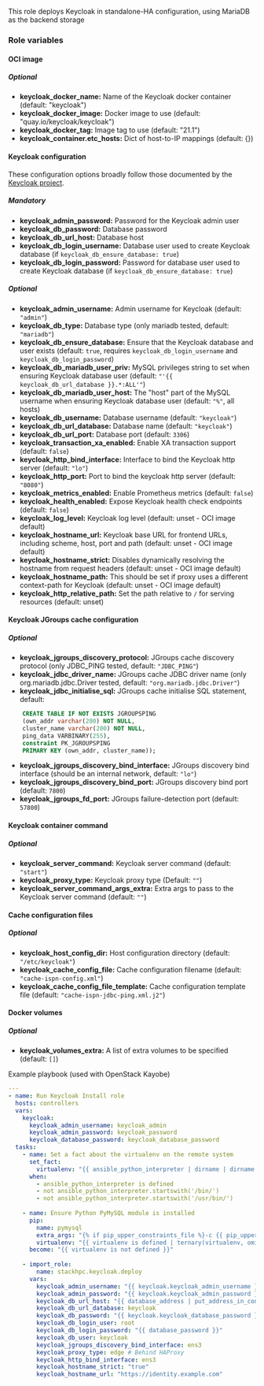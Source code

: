 This role deploys Keycloak in standalone-HA configuration, using MariaDB as the backend storage 

### Role variables

#### OCI image
##### Optional
* **keycloak_docker_name:** Name of the Keycloak docker container (default: "keycloak")
* **keycloak_docker_image:** Docker image to use (default: "quay.io/keycloak/keycloak")
* **keycloak_docker_tag:** Image tag to use (default: "21.1")
* **keycloak_container.etc_hosts:** Dict of host-to-IP mappings (default: {})
 
#### Keycloak configuration
These configuration options broadly follow those documented by the [Keycloak project](https://www.keycloak.org/server/all-config).
##### Mandatory
* **keycloak_admin_password:** Password for the Keycloak admin user
* **keycloak_db_password:** Database password
* **keycloak_db_url_host:** Database host
* **keycloak_db_login_username:** Database user used to create Keycloak database (if `keycloak_db_ensure_database: true`)
* **keycloak_db_login_password:** Password for database user used to create Keycloak database (if `keycloak_db_ensure_database: true`)

##### Optional
* **keycloak_admin_username:** Admin username for Keycloak (default: `"admin"`)
* **keycloak_db_type:** Database type (only mariadb tested, default: `"mariadb"`)
* **keycloak_db_ensure_database:** Ensure that the Keycloak database and user exists (default: `true`, requires
  `keycloak_db_login_username` and `keycloak_db_login_password`)
* **keycloak_db_mariadb_user_priv:** MySQL privileges string to set when ensuring Keycloak database user (default: `"'{{ keycloak_db_url_database }}.*:ALL'"`)
* **keycloak_db_mariadb_user_host:** The "host" part of the MySQL username when ensuring Keycloak database user
  (default: `"%"`, all hosts)
* **keycloak_db_username:** Database username (default: `"keycloak"`)
* **keycloak_db_url_database:** Database name (default: `"keycloak"`)
* **keycloak_db_url_port:** Database port (default: `3306`)
* **keycloak_transaction_xa_enabled:** Enable XA transaction support (default: `false`)
* **keycloak_http_bind_interface:** Interface to bind the Keycloak http server (default: `"lo"`)
* **keycloak_http_port:** Port to bind the keycloak http server (default: `"8080"`)
* **keycloak_metrics_enabled:** Enable Prometheus metrics (default: `false`)
* **keycloak_health_enabled:** Expose Keycloak health check endpoints (default: `false`)
* **keycloak_log_level:** Keycloak log level (default: unset - OCI image default)
* **keycloak_hostname_url:** Keycloak base URL for frontend URLs, including scheme, host, port and path (default: unset - OCI image default)
* **keycloak_hostname_strict:** Disables dynamically resolving the hostname from request headers (default: unset - OCI image default)
* **keycloak_hostname_path:** This should be set if proxy uses a different context-path for Keycloak (default: unset - OCI image default)
* **keycloak_http_relative_path:** Set the path relative to `/` for serving resources (default: unset)


#### Keycloak JGroups cache configuration
##### Optional
* **keycloak_jgroups_discovery_protocol:** JGroups cache discovery protocol (only JDBC_PING tested, default: `"JDBC_PING"`)
* **keycloak_jdbc_driver_name:** JGroups cache JDBC driver name (only org.mariadb.jdbc.Driver tested, default: `"org.mariadb.jdbc.Driver"`)
* **keycloak_jdbc_initialise_sql:** JGroups cache initialise SQL statement, default: 
```SQL
    CREATE TABLE IF NOT EXISTS JGROUPSPING 
    (own_addr varchar(200) NOT NULL, 
    cluster_name varchar(200) NOT NULL, 
    ping_data VARBINARY(255), 
    constraint PK_JGROUPSPING 
    PRIMARY KEY (own_addr, cluster_name));
```
* **keycloak_jgroups_discovery_bind_interface:** JGroups discovery bind interface (should be an internal network,
  default: `"lo"`)
* **keycloak_jgroups_discovery_bind_port:** JGroups discovery bind port (default: `7800`)
* **keycloak_jgroups_fd_port:** JGroups failure-detection port (default: `57800`)

#### Keycloak container command
##### Optional
* **keycloak_server_command:** Keycloak server command (default: `"start"`)
* **keycloak_proxy_type:** Keycloak proxy type (Default: `""`)
* **keycloak_server_command_args_extra:** Extra args to pass to the Keycloak server command (default: `""`)

#### Cache configuration files
##### Optional
* **keycloak_host_config_dir:** Host configuration directory (default: `"/etc/keycloak"`)
* **keycloak_cache_config_file:** Cache configuration filename (default: `"cache-ispn-config.xml"`)
* **keycloak_cache_config_file_template:** Cache configuration template file (default: `"cache-ispn-jdbc-ping.xml.j2"`)

#### Docker volumes
##### Optional
* **keycloak_volumes_extra:** A list of extra volumes to be specified (default: `[]`)


Example playbook (used with OpenStack Kayobe)

```YAML
---
- name: Run Keycloak Install role
  hosts: controllers
  vars:
    keycloak:
      keycloak_admin_username: keycloak_admin
      keycloak_admin_password: keycloak_password
      keycloak_database_password: keycloak_database_password
  tasks:
    - name: Set a fact about the virtualenv on the remote system
      set_fact:
        virtualenv: "{{ ansible_python_interpreter | dirname | dirname }}"
      when:
        - ansible_python_interpreter is defined
        - not ansible_python_interpreter.startswith('/bin/')
        - not ansible_python_interpreter.startswith('/usr/bin/')
    
    - name: Ensure Python PyMySQL module is installed
      pip:
        name: pymysql
        extra_args: "{% if pip_upper_constraints_file %}-c {{ pip_upper_constraints_file }}{% endif %}"
        virtualenv: "{{ virtualenv is defined | ternary(virtualenv, omit) }}"
      become: "{{ virtualenv is not defined }}"
    
    - import_role: 
        name: stackhpc.keycloak.deploy
      vars:
        keycloak_admin_username: "{{ keycloak.keycloak_admin_username }}"
        keycloak_admin_password: "{{ keycloak.keycloak_admin_password }}"
        keycloak_db_url_host: "{{ database_address | put_address_in_context('url') }}"
        keycloak_db_url_database: keycloak
        keycloak_db_password: "{{ keycloak.keycloak_database_password }}"
        keycloak_db_login_user: root
        keycloak_db_login_password: "{{ database_password }}" 
        keycloak_db_user: keycloak
        keycloak_jgroups_discovery_bind_interface: ens3
        keycloak_proxy_type: edge # Behind HAProxy
        keycloak_http_bind_interface: ens3
        keycloak_hostname_strict: "true"
        keycloak_hostname_url: "https://identity.example.com"
```